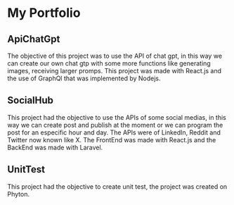 # My Portfolio


## ApiChatGpt

The objective of this project was to use the API of chat gpt, in this way we can create our own chat gtp with some more functions like generating images, receiving larger promps. This project was made with React.js and the use of GraphQl that was implemented by Nodejs.

## SocialHub

This project had the objective to use the APIs of some social medias, in this way we can create post and publish at the moment or we can program the post for an especific hour and day. The APIs were of LinkedIn, Reddit and Twitter now known like X. The FrontEnd was made with React.js and the BackEnd was made with Laravel.


## UnitTest

This project had the objective to create unit test, the project was created on Phyton.
